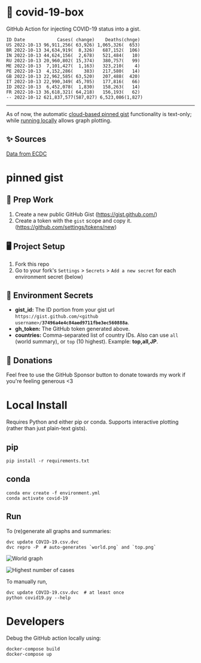 # 🏥 covid-19-box

GitHub Action for injecting COVID-19 status into a gist.

```
ID Date            Cases( change)    Deaths(chnge)
US 2022-10-13 96,911,256( 63,926) 1,065,326(  653)
BR 2022-10-13 34,634,919(  8,326)   687,152(  106)
IN 2022-10-13 44,624,156(  2,678)   521,484(   10)
RU 2022-10-13 20,960,802( 15,374)   380,757(   99)
ME 2022-10-13  7,101,427(  1,163)   323,210(    4)
PE 2022-10-13  4,152,286(    383)   217,580(   14)
GB 2022-10-13 22,962,585( 63,520)   207,488(  420)
IT 2022-10-13 22,990,349( 45,705)   177,816(   66)
ID 2022-10-13  6,452,078(  1,830)   158,263(   14)
FR 2022-10-13 36,618,321( 64,218)   156,193(   62)
-- 2022-10-12 621,837,577(587,027) 6,523,086(1,827)
```

---

As of now, the automatic [cloud-based pinned gist](#pinned-gist) functionality is text-only;
while [running locally](#local-install) allows graph plotting.

## ✨ Sources

[Data from ECDC](https://www.ecdc.europa.eu/en/publications-data/download-todays-data-geographic-distribution-covid-19-cases-worldwide)

# pinned gist

## 🎒 Prep Work
1. Create a new public GitHub Gist (https://gist.github.com/)
1. Create a token with the `gist` scope and copy it. (https://github.com/settings/tokens/new)

## 🖥 Project Setup
1. Fork this repo
1. Go to your fork's `Settings` > `Secrets` > `Add a new secret` for each environment secret (below)

## 🤫 Environment Secrets
- **gist_id:** The ID portion from your gist url `https://gist.github.com/<github username>/`**`37496a4e4c84aed9711fbe3ec560888a`**.
- **gh_token:** The GitHub token generated above.
- **countries:** Comma-separated list of country IDs. Also can use `all` (world summary), or `top` (10 highest). Example: **top,all,JP**.

## 💸 Donations

Feel free to use the GitHub Sponsor button to donate towards my work if you're feeling generous <3

# Local Install

Requires Python and either pip or conda. Supports interactive plotting (rather than just plain-text gists).

## pip

```
pip install -r requirements.txt
```

## conda

```
conda env create -f environment.yml
conda activate covid-19
```

## Run

To (re)generate all graphs and summaries:

```
dvc update COVID-19.csv.dvc
dvc repro -P  # auto-generates `world.png` and `top.png`
```

![World graph](world.png)

![Highest number of cases](top.png)

To manually run,

```
dvc update COVID-19.csv.dvc  # at least once
python covid19.py --help
```

# Developers

Debug the GitHub action locally using:

```
docker-compose build
docker-compose up
```

